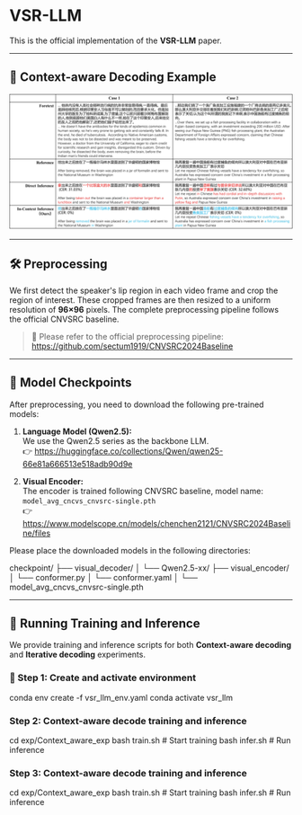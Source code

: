 # VSR-LLM

This is the official implementation of the **VSR-LLM** paper.

---

## 🧠 Context-aware Decoding Example

![VSR-LLM Architecture](pic/icl_example.png)

---

## 🛠️ Preprocessing

We first detect the speaker's lip region in each video frame and crop the region of interest. These cropped frames are then resized to a uniform resolution of **96×96** pixels. The complete preprocessing pipeline follows the official CNVSRC baseline.

> 🔗 Please refer to the official preprocessing pipeline:  
> https://github.com/sectum1919/CNVSRC2024Baseline

---

## 🔗 Model Checkpoints

After preprocessing, you need to download the following pre-trained models:

1. **Language Model (Qwen2.5):**  
   We use the Qwen2.5 series as the backbone LLM.  
   👉 https://huggingface.co/collections/Qwen/qwen25-66e81a666513e518adb90d9e

2. **Visual Encoder:**  
   The encoder is trained following CNVSRC baseline, model name:  
   `model_avg_cncvs_cnvsrc-single.pth`  
   👉 https://www.modelscope.cn/models/chenchen2121/CNVSRC2024Baseline/files

Please place the downloaded models in the following directories:

checkpoint/
├── visual_decoder/
│ └── Qwen2.5-xx/
├── visual_encoder/
│ └── conformer.py
│ └── conformer.yaml
│ └── model_avg_cncvs_cnvsrc-single.pth


---

## 🚀 Running Training and Inference

We provide training and inference scripts for both **Context-aware decoding** and **Iterative decoding** experiments.

### 🔧 Step 1: Create and activate environment


conda env create -f vsr_llm_env.yaml
conda activate vsr_llm

### Step 2: Context-aware decode training and inference
cd exp/Context_aware_exp
bash train.sh    # Start training
bash infer.sh    # Run inference

### Step 3: Context-aware decode training and inference
cd exp/Context_aware_exp
bash train.sh    # Start training
bash infer.sh    # Run inference